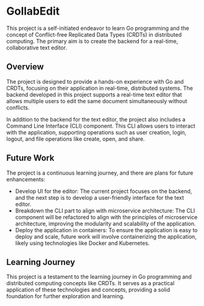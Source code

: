# GollabEdit
This project is a self-initiated endeavor to learn Go programming and the concept of Conflict-free Replicated Data Types (CRDTs) in distributed computing. The primary aim is to create the backend for a real-time, collaborative text editor.

## Overview
The project is designed to provide a hands-on experience with Go and CRDTs, focusing on their application in real-time, distributed systems. The backend developed in this project supports a real-time text editor that allows multiple users to edit the same document simultaneously without conflicts.

In addition to the backend for the text editor, the project also includes a Command Line Interface (CLI) component. This CLI allows users to interact with the application, supporting operations such as user creation, login, logout, and file operations like create, open, and share.

## Future Work
The project is a continuous learning journey, and there are plans for future enhancements:

- Develop UI for the editor: The current project focuses on the backend, and the next step is to develop a user-friendly interface for the text editor.
- Breakdown the CLI part to align with microservice architecture: The CLI component will be refactored to align with the principles of microservice architecture, improving the modularity and scalability of the application.
- Deploy the application in containers: To ensure the application is easy to deploy and scale, future work will involve containerizing the application, likely using technologies like Docker and Kubernetes.

## Learning Journey
This project is a testament to the learning journey in Go programming and distributed computing concepts like CRDTs. It serves as a practical application of these technologies and concepts, providing a solid foundation for further exploration and learning.
